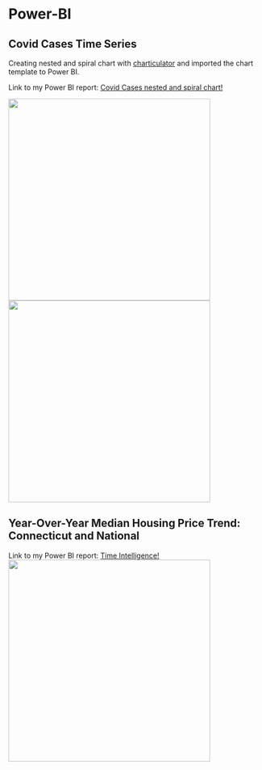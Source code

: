 # Power-BI

## Covid Cases Time Series
Creating nested and spiral chart with <a href="https://charticulator.com/app/index.html" target="_blank"> charticulator</a> and imported the chart template to     Power BI.

Link to my Power BI report:
<a href="https://app.powerbi.com/reportEmbed?reportId=34196da4-6745-4caa-9ada-98dec6f40c96&autoAuth=true&ctid=e8bbe864-f72e-4c9d-8ff2-4f83f41986e2" target="_blank"> Covid Cases nested and spiral chart!</a>


<img src ="https://user-images.githubusercontent.com/47695192/200181891-8d8d63b7-51c4-4023-97dd-c3ff39a542e8.JPG" width="400" > <img src ="https://user-images.githubusercontent.com/47695192/200182227-8b969cd9-756f-4afa-888b-946bed48f735.JPG" width="400" >

## Year-Over-Year Median Housing Price Trend: Connecticut and National

Link to my Power BI report:
<a href="https://app.powerbi.com/links/OCJC_Uqc_h?ctid=e8bbe864-f72e-4c9d-8ff2-4f83f41986e2&pbi_source=linkShare" target="_blank"> Time Intelligence!</a>
<img src ="https://user-images.githubusercontent.com/47695192/201202878-107a2e62-bdce-44ed-98d4-382f914b366e.JPG" width="400" >

